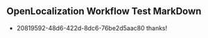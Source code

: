 ## OpenLocalization Workflow Test MarkDown
* 20819592-48d6-422d-8dc6-76be2d5aac80 thanks!

<!--HONumber=Aug16_HO1-->


